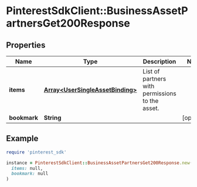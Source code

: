 # PinterestSdkClient::BusinessAssetPartnersGet200Response

## Properties

| Name | Type | Description | Notes |
| ---- | ---- | ----------- | ----- |
| **items** | [**Array&lt;UserSingleAssetBinding&gt;**](UserSingleAssetBinding.md) | List of partners with permissions to the asset. |  |
| **bookmark** | **String** |  | [optional] |

## Example

```ruby
require 'pinterest_sdk'

instance = PinterestSdkClient::BusinessAssetPartnersGet200Response.new(
  items: null,
  bookmark: null
)
```

